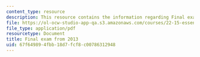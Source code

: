```yaml
---
content_type: resource
description: This resource contains the information regarding Final exam from 2013.
file: https://ol-ocw-studio-app-qa.s3.amazonaws.com/courses/22-15-essential-numerical-methods-fall-2014/67f649894fbb18d7fcf8c00786312948_MIT22_15F14_final_2013.pdf
file_type: application/pdf
resourcetype: Document
title: Final exam from 2013
uid: 67f64989-4fbb-18d7-fcf8-c00786312948
---
```

